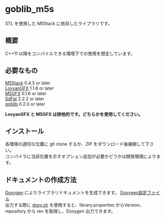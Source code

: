 # goblib_m5s
STL を使用した M5Stack に依存したライブラリです。

## 概要
C++11 以降をコンパイルできる環境下での使用を想定しています。

## 必要なもの
[M5Stack](https://github.com/m5stack/M5Stack) 0.4.3 or later  
[LovyanGFX](https://github.com/lovyan03/LovyanGFX) 1.1.6 or later  
[M5GFX](https://github.com/m5stack/M5GFX) 0.1.6 or later  
[SdFat](https://github.com/greiman/SdFat) 2.2.2 or later  
[goblib](https://github.com/GOB52/goblib) 0.2.0 or later  

**LovyanGFX と M5GFX は排他的です。どちらかを使用してください。**


## インストール
各環境の適切な位置に git clone するか、ZIP をダウンロード後展開して下さい。  
コンパイラに当該位置を示すオプション追加が必要かどうかは開発環境によります。

## ドキュメントの作成方法
[Doxygen](http://www.doxygen.jp/) によりライブラリドキュメントを生成できます。 [Doxygen設定ファイル](doc/Doxyfile)  
出力する際に [doxy.sh](doc/doxy.sh) を使用すると、library.properties からVersion、repository から rev を取得し、Doxygen 出力できます。

